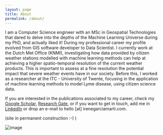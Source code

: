 ```yaml
---
layout: page
title: About
permalink: /about/
---
```


I am a Computer Science engineer with an MSc in Geospatial Technologies that dared to delve into the depths of the Machine Learning Universe during my PhD, and actually liked it! During my professional career my profile evolved from GIS software developer to Data Scientist. I currently work at the Dutch Met Office (KNMI), investigating how data provided by citizen weather stations modelled with machine learning methods can help at achieving a higher spatio-temporal resolution of the current weather products. This is important to assess at a fine resolution the potential impact that severe weather events have in our society. Before this, I worked as a researcher at the ITC - University of Twente, focusing in the application of machine learning methods to model Lyme disease, using citizen science data. 

If you are interested in the publications associated to my career, check my [Google Scholar](https://scholar.google.nl/citations?user=U84YJrAAAAAJ&hl=en&authuser=1), [Research Gate](https://scholar.google.nl/citations?user=U84YJrAAAAAJ&hl=en&authuser=1), or if you want to get in touch, add me in [LinkedIn](https://www.linkedin.com/in/irene-garcia-marti-704a3a2a/) or drop an e-mail to hello [at] irenegarciamarti.com.

(site in permanent construction :-) )

![image](https://drive.google.com/uc?export=view&id=10biS1yGNTNbXlNB7rhpTXi5CUKSC8f_u)

